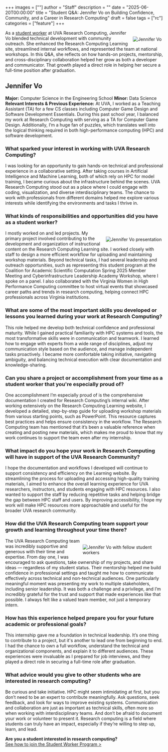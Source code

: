 +++
images = [""]
author = "Staff"
description = ""
date = "2025-06-20T00:00:00"
title = "Student Q&A: Jennifer Vo on Building Confidence, Community, and a Career in Research Computing"
draft = false
tags = ["rc"]
categories = ["feature"]
+++

<img src="/images/2025-students/jennifer-1.png" alt="Jennifer Vo" style="max-width:50%;margin:5px;margin-top:20px;float:right;">

As a [student worker](https://www.rc.virginia.edu/about/students/) at UVA Research Computing, Jennifer Vo blended technical development with community outreach. She enhanced the Research Computing Learning site, streamlined internal workflows, and represented the team at national workshops. In this Q&A, she reflects on how hands-on projects, mentorship, and cross-disciplinary collaboration helped her grow as both a developer and communicator. That growth played a direct role in helping her secure a full-time position after graduation.

## Jennifer Vo

__Major:__ Computer Science in the Engineering School 
__Minor:__ Data Science 
__Relevant Interests & Previous Experience:__
At UVA, I worked as a Teaching Assistant (TA) for a few CS classes including Computer Game Design and Software Development Essentials. During this past school year, I balanced my work at Research Computing with serving as a TA for Computer Game Design. Additionally, I’m a huge fan of puzzles, which translates well into the logical thinking required in both high-performance computing (HPC) and software development. 

### What sparked your interest in working with UVA Research Computing? 

I was looking for an opportunity to gain hands-on technical and professional experience in a collaborative setting. After taking courses in Artificial Intelligence and Machine Learning, both of which rely on HPC for model training, I became curious about the infrastructure behind the scenes. UVA Research Computing stood out as a place where I could engage with coding, visualization, and diverse interdisciplinary teams. The chance to work with professionals from different domains helped me explore various interests while identifying the environments and tasks I thrive in.  

### What kinds of responsibilities and opportunities did you have as a student worker? 

<img src="/images/2025-students/jennifer-2.jpg" alt="Jennifer Vo presentation" style="max-width:50%;margin:5px;margin-top:20px;float:right;">

I mostly worked on and led projects. My primary project involved contributing to the development and organization of instructional content on the Research Computing Learning site. I worked closely with staff to design a more efficient workflow for uploading and maintaining workshop materials. Beyond technical tasks, I had several leadership and outreach opportunities, such as representing this student program at the Coalition for Academic Scientific Computation Spring 2025 Member Meeting and Cyberinfrastructure Leadership Academy Workshop, where I spoke on a panel. I also collaborated with the Virginia Women in High Performance Computing committee to host virtual events that showcased career paths and trends in research computing, helping connect HPC professionals across Virginia institutions.

### What are some of the most important skills you developed or lessons you learned during your work at Research Computing? 

This role helped me develop both technical confidence and professional maturity. While I gained practical familiarity with HPC systems and tools, the most transformative skills were in communication and teamwork. I learned how to engage with experts from a wide range of disciplines, adjust my communication style based on the audience, and manage independent tasks proactively. I became more comfortable taking initiative, navigating ambiguity, and balancing technical execution with clear documentation and knowledge-sharing. 

### Can you share a project or accomplishment from your time as a student worker that you're especially proud of? 

One accomplishment I’m especially proud of is the comprehensive documentation I created for Research Computing’s internal wiki. After working extensively on the Research Computing Learning website, I developed a detailed, step-by-step guide for uploading workshop materials from various starting points, such as PowerPoint. This resource captures best practices and helps ensure consistency in the workflow. The Research Computing team has mentioned that it’s been a valuable reference when creating and posting new materials, which makes me proud to know that my work continues to support the team even after my internship. 

### What impact do you hope your work in Research Computing will have in support of the UVA Research Community? 

I hope the documentation and workflows I developed will continue to support consistency and efficiency on the Learning website. By streamlining the process for uploading and accessing high-quality training materials, I aimed to enhance the overall learning experience for UVA researchers, instructors, and students engaging with HPC resources. I also wanted to support the staff by reducing repetitive tasks and helping bridge the gap between HPC staff and users. By improving accessibility, I hope my work will make HPC resources more approachable and useful for the broader UVA research community. 

### How did the UVA Research Computing team support your growth and learning throughout your time there? 

<img src="/images/2025-students/jennifer-3.png" alt="Jennifer Vo with fellow student workers" style="max-width:50%;margin:5px;margin-top:20px;float:right;">

The UVA Research Computing team was incredibly supportive and generous with their time and expertise. From day one, I was encouraged to ask questions, take ownership of my projects, and share ideas — regardless of my student status. Their mentorship helped me build confidence in professional settings and taught me how to communicate effectively across technical and non-technical audiences. One particularly meaningful moment was presenting my work to multiple stakeholders, including senior leadership. It was both a challenge and a privilege, and I’m incredibly grateful for the trust and support that made experiences like that possible. I always felt like a valued team member, not just a temporary intern.

### How has this experience helped prepare you for your future academic or professional goals? 

This internship gave me a foundation in technical leadership. It’s one thing to contribute to a project, but it's another to lead one from beginning to end. I had the chance to own a full workflow, understand the technical and organizational components, and explain it to different audiences. These experiences were invaluable as I prepared for job interviews, and they played a direct role in securing a full-time role after graduation. 

### What advice would you give to other students who are interested in research computing? 

Be curious and take initiative. HPC might seem intimidating at first, but you don’t need to be an expert to contribute meaningfully. Ask questions, seek feedback, and look for ways to improve existing systems. Communication and collaboration are just as important as technical skills, often more so when working with interdisciplinary teams. And don’t be afraid to document your work or volunteer to present it. Research computing is a field where students can truly have an impact, especially if they’re willing to step up, learn, and lead. 

__Are you a student interested in research computing?__  
[See how to join the Student Worker Program >](https://www.rc.virginia.edu/about/students/)